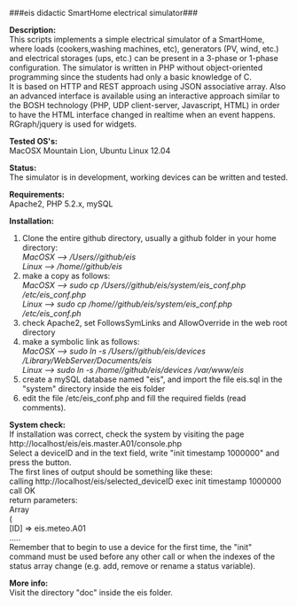 ###eis didactic SmartHome electrical simulator###

<b>Description:</b><br>
This scripts implements a simple electrical simulator of a SmartHome, where loads (cookers,washing machines, etc),
generators (PV, wind, etc.) and electrical storages (ups, etc.) can be present in a 3-phase or 1-phase configuration.
The simulator is written in PHP without object-oriented programming since the students had only a basic knowledge of C.
<br>
It is based on HTTP and REST approach using JSON associative array. Also an advanced interface is available using
an interactive approach similar to the BOSH technology (PHP, UDP client-server, Javascript, HTML) in order to have
the HTML interface changed in realtime when an event happens. RGraph/jquery is used for widgets.

<b>Tested OS's:</b><br>
MacOSX Mountain Lion, Ubuntu Linux 12.04<br>

<b>Status:</b><br>
The simulator is in development, working devices can be written and tested.<br>

<b>Requirements:</b><br>
Apache2, PHP 5.2.x, mySQL<br>

<b>Installation:</b><br>
1) Clone the entire github directory, usually a github folder in your home directory:<br>
	<i>MacOSX  -->  /Users/<yourname>/github/eis</i><br>
	<i>Linux   -->  /home/<yourname>/github/eis</i><br>
2) make a copy as follows:<br>
	<i>MacOSX  -->  sudo cp /Users/<yourname>/github/eis/system/eis_conf.php /etc/eis_conf.php</i><br>
	<i>Linux   -->  sudo cp /home/<yourname>/github/eis/system/eis_conf.php /etc/eis_conf.ph</i><br>
3) check Apache2, set FollowsSymLinks and AllowOverride in the web root directory<br>
4) make a symbolic link as follows:<br>
	<i>MacOSX  -->  sudo ln -s /Users/<yourname>/github/eis/devices /Library/WebServer/Documents/eis</i><br>
	<i>Linux   -->  sudo ln -s /home/<yourname>/github/eis/devices /var/www/eis</i><br>
5) create a mySQL database named "eis", and import the file eis.sql in the "system" directory inside the eis folder<br>
6) edit the file /etc/eis_conf.php and fill the required fields (read comments).<br>

<b>System check:</b><br>
If installation was correct, check the system by visiting the page http://localhost/eis/eis.master.A01/console.php<br>
Select a deviceID and in the text field, write "init timestamp 1000000" and press the button.<br>
The first lines of output should be something like these:<br>
	calling http://localhost/eis/selected_deviceID exec init timestamp 1000000<br>
	call OK<br>
	return parameters:<br>
	Array<br>
	(<br>
	[ID] => eis.meteo.A01<br>
	.....<br>
Remember that to begin to use a device for the first time, the "init" command must be used before any other call or when
the indexes of the status array change (e.g. add, remove or rename a status variable).<br>

<b>More info:</b><br>
Visit the directory "doc" inside the eis folder.<br>

